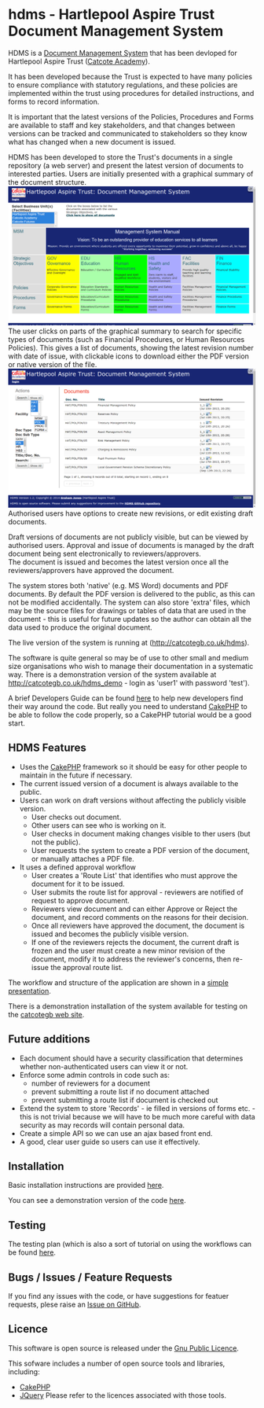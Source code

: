 # hdms - Hartlepool Aspire Trust Document Management System

HDMS is a [Document Management System](http://en.wikipedia.org/wiki/Document_management_system) that has been devloped for Hartlepool Aspire Trust ([Catcote Academy](http://catcoteacademy.co.uk)).

It has been developed because the Trust is expected to have many policies
to ensure compliance with statutory regulations, and these policies are
implemented within the trust using procedures for detailed instructions, and
forms to record information.

It is important that the latest versions of the Policies, Procedures and Forms
are available to staff and key stakeholders, and that changes between versions
can be tracked and communicated to stakeholders so they know what has changed
when a new document is issued.

HDMS has been developed to store the Trust's documents in a single repository
(a web server) and present the latest version of documents to interested
parties.   Users are initially presented with a graphical summary of the
document structure.  
![Screenshot Image](https://github.com/jones139/hdms/raw/v1.2/doc/home_page_screenshot.png)
The user clicks on parts of the graphical summary to 
search for specific types of documents (such as Financial Procedures, 
or Human Resources Policies).  This gives  a list of documents, showing the 
latest revision number with date of issue, with clickable icons to download
either the PDF version or native version of the file.   
![Screenshot Image](https://github.com/jones139/hdms/raw/v1.2/doc/document_list_screenshot.png)
Authorised users
have options to create new revisions, or edit existing draft documents.


Draft versions of documents are not publicly visible, but can be
viewed by authorised users.   Approval and issue of documents is managed by
the draft document being sent electronically to reviewers/approvers.  
The document is issued and becomes the latest version once all the 
reviewers/approvers have approved the document.

The system stores both 'native' (e.g. MS Word) documents and PDF documents.
By default the PDF version is delivered to the public, as this can not be
modified accidentally.   The system can also store 'extra' files, which may
be the source files for drawings or tables of data that are used in the
document - this is useful for future updates so the author can obtain all the 
data used to produce the original document.

The live version of the system is running at (http://catcotegb.co.uk/hdms).

The software is quite general so may be of use to other small and medium size organisations who wish to manage their documentation in a systematic way.  There is a demonstration version of the system available at http://catcotegb.co.uk/hdms_demo - login as 'user1' with password 'test').

A brief Developers Guide can be found [here](https://github.com/jones139/hdms/blob/master/doc/DEV_GUIDE.md) 
to help new developers find 
their way around the code.  But really you need to understand 
[CakePHP](http://cakephp.org) to be able to follow the code properly, so a 
CakePHP tutorial would be a good start.

## HDMS Features
* Uses the [CakePHP](http://www.cakephp.org/) framework so it should be easy 
for other people to maintain in the future if necessary.
* The current issued version of a document is always available to the public.
* Users can work on draft versions without affecting the publicly visible version.
  - User checks out document.
  - Other users can see who is working on it.
  - User checks in document making changes visible to ther users (but not the public).
  - User requests the system to create a PDF version of the document, or manually attaches a PDF file.
* It uses a defined approval workflow
  - User creates a 'Route List' that identifies who must approve the document 
    for it to be issued.
  - User submits the route list for approval - reviewers are notified of request
    to approve document.
  - Reviewers view document and can either Approve or Reject the document,
    and record comments on the reasons for their decision.
  - Once all reviewers have approved the document, the document is issued and 
    becomes the publicly visible version.
  - If one of the reviewers rejects the document, the current draft is frozen
    and the user must create a new minor revision of the document, modify it to 
    address the reviewer's concerns, then re-issue the approval route list.

The workflow and structure of the application are shown in a [simple
presentation](https://github.com/jones139/hdms/blob/master/doc/HAT_DMS.pdf?raw=true).   

There is a demonstration installation of the system available for testing on the [catcotegb web site](http://catcotegb.co.uk/hdms_demo).

## Future additions
* Each document should have a security classification that determines whether non-authenticated users can view it or not.
* Enforce some admin controls in code such as:
  * number of reviewers for a document
  * prevent submitting a route list if no document attached
  * prevent submitting a route list if document is checked out
* Extend the system to store 'Records' - ie filled in versions of forms etc. - 
  this is not trivial because we will have to be much more careful with data
  security as may records will contain personal data.
* Create a simple API so we can use an ajax based front end.
* A good, clear user guide so users can use it effectively.

## Installation
Basic installation instructions are provided [here](https://github.com/jones139/hdms/blob/master/doc/INSTALL.md).

You can see a demonstration version of the code [here](http://catcotegb.co.uk/hdms_demo).

## Testing
The testing plan (which is also a sort of tutorial on using the workflows can be
found [here](https://github.com/jones139/hdms/blob/master/doc/TESTING.md).

## Bugs / Issues / Feature Requests
If you find any issues with the code, or have suggestions for featuer requests,
plese raise an [Issue on GitHub](https://github.com/jones139/hdms/issues).

## Licence
This software is open source is released under the [Gnu Public Licence](https://github.com/jones139/hdms/raw/master/LICENSE).

This sofware includes a number of open source tools and libraries, including:
* [CakePHP](http://cakephp.org)
* [JQuery](http://jquery.org)
Please refer to the licences associated with those tools.
  

